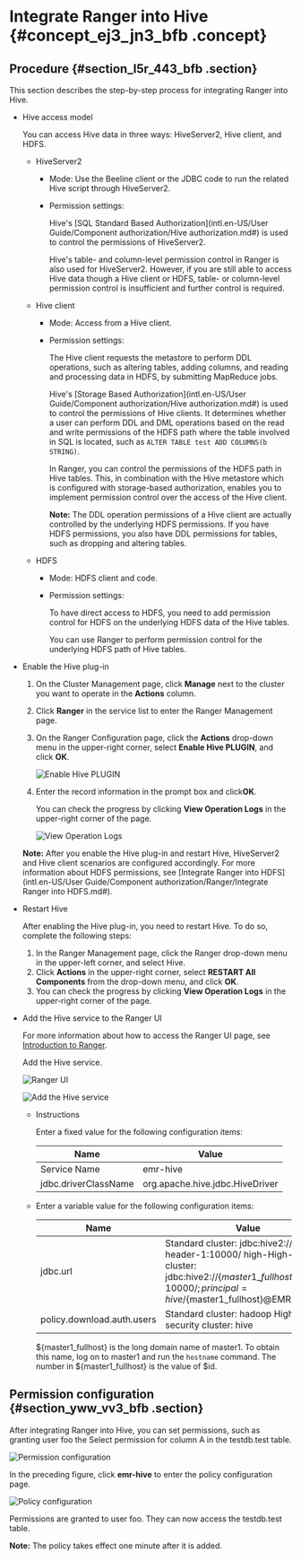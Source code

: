 # Integrate Ranger into Hive {#concept_ej3_jn3_bfb .concept}

## Procedure {#section_l5r_443_bfb .section}

This section describes the step-by-step process for integrating Ranger into Hive.

-   Hive access model

    You can access Hive data in three ways: HiveServer2, Hive client, and HDFS.

    -   HiveServer2
        -   Mode: Use the Beeline client or the JDBC code to run the related Hive script through HiveServer2.
        -   Permission settings:

            Hive's [SQL Standard Based Authorization](intl.en-US/User Guide/Component authorization/Hive authorization.md#) is used to control the permissions of HiveServer2.

            Hive's table- and column-level permission control in Ranger is also used for HiveServer2. However, if you are still able to access Hive data though a Hive client or HDFS, table- or column-level permission control is insufficient and further control is required.

    -   Hive client
        -   Mode: Access from a Hive client.
        -   Permission settings:

            The Hive client requests the metastore to perform DDL operations, such as altering tables, adding columns, and reading and processing data in HDFS, by submitting MapReduce jobs.

            Hive's [Storage Based Authorization](intl.en-US/User Guide/Component authorization/Hive authorization.md#) is used to control the permissions of Hive clients. It determines whether a user can perform DDL and DML operations based on the read and write permissions of the HDFS path where the table involved in SQL is located, such as `ALTER TABLE test ADD COLUMNS(b STRING)`.

            In Ranger, you can control the permissions of the HDFS path in Hive tables. This, in combination with the Hive metastore which is configured with storage-based authorization, enables you to implement permission control over the access of the Hive client.

            **Note:** The DDL operation permissions of a Hive client are actually controlled by the underlying HDFS permissions. If you have HDFS permissions, you also have DDL permissions for tables, such as dropping and altering tables.

    -   HDFS
        -   Mode: HDFS client and code.
        -   Permission settings:

            To have direct access to HDFS, you need to add permission control for HDFS on the underlying HDFS data of the Hive tables.

            You can use Ranger to perform permission control for the underlying HDFS path of Hive tables.

-   Enable the Hive plug-in

    1.  On the Cluster Management page, click **Manage** next to the cluster you want to operate in the **Actions** column.
    2.  Click **Ranger** in the service list to enter the Ranger Management page.
    3.  On the Ranger Configuration page, click the **Actions** drop-down menu in the upper-right corner, select **Enable Hive PLUGIN**, and click **OK**.

        ![Enable Hive PLUGIN](http://static-aliyun-doc.oss-cn-hangzhou.aliyuncs.com/assets/img/17950/155065538711501_en-US.png)

    4.  Enter the record information in the prompt box and click**OK**.

        You can check the progress by clicking **View Operation Logs** in the upper-right corner of the page.

        ![View Operation Logs](http://static-aliyun-doc.oss-cn-hangzhou.aliyuncs.com/assets/img/17950/155065538711502_en-US.png)

    **Note:** After you enable the Hive plug-in and restart Hive, HiveServer2 and Hive client scenarios are configured accordingly. For more information about HDFS permissions, see [Integrate Ranger into HDFS](intl.en-US/User Guide/Component authorization/Ranger/Integrate Ranger into HDFS.md#).

-   Restart Hive

    After enabling the Hive plug-in, you need to restart Hive. To do so, complete the following steps:

    1.  In the Ranger Management page, click the Ranger drop-down menu in the upper-left corner, and select Hive.
    2.  Click **Actions** in the upper-right corner, select **RESTART All Components** from the drop-down menu, and click **OK**.
    3.  You can check the progress by clicking **View Operation Logs** in the upper-right corner of the page.
-   Add the Hive service to the Ranger UI

    For more information about how to access the Ranger UI page, see [Introduction to Ranger](EN-US_TP_17948.dita#concept_gpl_jrc_z2b).

    Add the Hive service.

    ![Ranger UI](http://static-aliyun-doc.oss-cn-hangzhou.aliyuncs.com/assets/img/17950/155065538711506_en-US.png)

    ![Add the Hive service](http://static-aliyun-doc.oss-cn-hangzhou.aliyuncs.com/assets/img/17950/155065538711507_en-US.png)

    -   Instructions

        Enter a fixed value for the following configuration items:

        |Name|Value|
        |----|-----|
        |Service Name|emr-hive|
        |jdbc.driverClassName|org.apache.hive.jdbc.HiveDriver|

    -   Enter a variable value for the following configuration items:

        |Name|Value|
        |----|-----|
        |jdbc.url|Standard cluster: jdbc:hive2://emr-header-1:10000/ high-High-security cluster: jdbc:hive2://$\{master1\_fullhost\}:10000/;principal=hive/$\{master1\_fullhost\}@EMR.$id.COM|
        |policy.download.auth.users|Standard cluster: hadoop High-security cluster: hive|

        $\{master1\_fullhost\} is the long domain name of master1. To obtain this name, log on to master1 and run the `hostname` command. The number in $\{master1\_fullhost\} is the value of $id.


## Permission configuration {#section_yww_vv3_bfb .section}

After integrating Ranger into Hive, you can set permissions, such as granting user foo the Select permission for column A in the testdb.test table.

![Permission configuration](http://static-aliyun-doc.oss-cn-hangzhou.aliyuncs.com/assets/img/17950/155065538811509_en-US.png)

In the preceding figure, click **emr-hive** to enter the policy configuration page.

![Policy configuration](http://static-aliyun-doc.oss-cn-hangzhou.aliyuncs.com/assets/img/17950/155065538811510_en-US.png)

Permissions are granted to user foo. They can now access the testdb.test table.

**Note:** The policy takes effect one minute after it is added.

